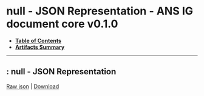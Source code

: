 # null - JSON Representation - ANS IG document core v0.1.0

* [**Table of Contents**](toc.md)
* [**Artifacts Summary**](artifacts.md)
* ****

## : null - JSON Representation

[Raw json](Binary-eDISP-MED-2024.01.json) | [Download](Binary-eDISP-MED-2024.01.json)

